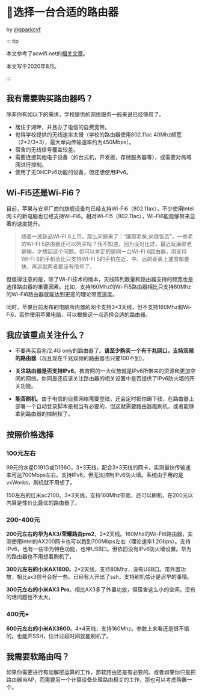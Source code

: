 # 📶选择一台合适的路由器

by [@sparkcyf](https://github.com/sparkcyf)

::: tip

本文参考了acwifi.net的[相关文章](https://www.acwifi.net/9985.html)。

本文写于2020年8月。

:::

## 我有需要购买路由器吗？

除非你有如以下的需求，学校提供的网络服务一般来说已经够用了。

- 居住于湖畔，并且办了电信的自费宽带。
- 觉得学校提供的无线速率太慢（学校的路由器使用802.11ac 40Mhz频宽（2\*2/3\*3），最大单向传输速率约为450Mbps）。
- 宿舍的无线信号覆盖较差。
- 需要连接其他电子设备（如台式机，开发板，存储服务器等），或需要对局域网进行控制。
- 使用了无DHCPv6功能的设备，但还想使用IPv6。

## Wi-Fi5还是Wi-Fi6？

目前，苹果与安卓厂商的旗舰设备均已经支持Wi-Fi6（802.11ax），不少使用Intel网卡的新电脑也已经支持Wi-Fi6。相对Wi-Fi5（802.11ac），Wi-Fi6能能够带来显著的速度提升。

> 随着一波新品WI-FI 6上市，那么问题来了：“廉颇老矣,尚能饭否”。一些老的WI-FI 5路由器还可以购买吗？我不知道，因为没对比过，最近玩廉颇老是输，才想起这个问题。但可以肯定的是同一台WI-FI 6路由器，用支持WI-FI 6的手机会比只支持WI-FI 5的手机在近、中、远的距离上速度都要快，再远就两者都没有信号了。

但值得注意的是，除了Wi-Fi技术的版本，天线阵列数量和路由器支持的频宽也是选择路由器的重要因素。比如，支持160Mhz的Wi-Fi5路由器相比只支持80Mhz的Wi-Fi6路由器就能达到更高的理论带宽速度。

同时，苹果目前发布的电脑所内置的网卡支持3\*3天线，但不支持160Mhz和Wi-Fi6，若你使用苹果电脑，可以根据这一点选择合适的路由器。

## 我应该重点关注什么？

- 不要再买百兆/2.4G only的路由器了。**请至少购买一个有千兆网口，支持双频的路由器**（况且现在千兆双频的路由器也只要100不到）。

- **关注路由器是否支持IPv6**。教育网的一大优势就是IPv6所带来的资源和更加空闲的网络。你同是还应该关注路由器的相关设置中是否提供了IPv6防火墙的开关功能。
- **能否刷机**。由于电信的自费网络需要登陆，还会定时把你踢下线，在路由器上部署一个自动登录脚本是相当有必要的，但这就需要路由器能刷机，或者能够拿到路由器的控制权了。

## 按照价格选择

### 100元左右

99元的水星D191G或D196G，3\*3天线，配合3\*3天线的网卡，实测最快传输速率可达700Mbps左右。支持IPv6，但无法控制IPv6防火墙。系统由于用的是vxWorks，刷机就不用想了。

150左右的红米ac2100。3\*3天线，支持160Mhz带宽，还可以刷机，在200元以内算是性价比最优的路由器了。

### 200-400元

**200元左右的华为AX3/荣耀路由pro2**，2\*2天线。160Mhz的Wi-Fi6路由器，实测使用Intel的AX200网卡也可以跑到700Mbps左右（理论速率1.2Gbps）。支持IPv6，也有一些华为特色功能，也带USB口。但依旧没有IPv6防火墙设置。华为的路由器也不用想着刷机了。

**300元左右的小米AX1800**。2\*2天线，支持80Mhz，没有USB口。带外置功放，相比ax3信号会好一些。已经有人开出了ssh，支持刷机估计是迟早的事情。

**300元左右的小米AX3 Pro**。相比AX3多了外置功放，但宿舍这么小的空间，没有的话问题也不太大。

### 400元+

**600元左右的小米AX3600**。4\*4天线，支持160Mhz。参数上来看还是很不错的。也能开SSH，估计过段时间就能刷机了。

## 我需要软路由吗？

如果你需要进行有加解密运算的工作，那软路由还是有必要的。或者如果你只是把路由器当AP，而需要另一个计算设备处理路由相关的工作，那也可以考虑购置一个。

